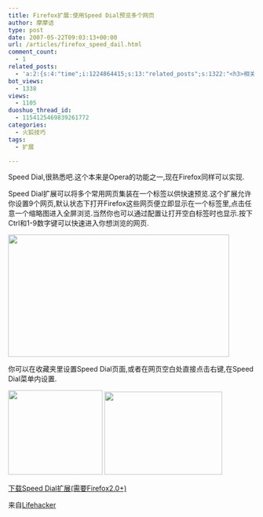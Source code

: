 ```yaml
---
title: Firefox扩展:使用Speed Dial预览多个网页
author: 摩摩诘
type: post
date: 2007-05-22T09:03:13+00:00
url: /articles/firefox_speed_dail.html
comment_count:
  - 1
related_posts:
  - 'a:2:{s:4:"time";i:1224864415;s:13:"related_posts";s:1322:"<h3>相关日志</h3><ul class="related_post"><li><a href="http://www.digglife.cn/articles/firefox-addons-weekly-issue3.html" title="一周Firefox扩展推荐-第三辑">一周Firefox扩展推荐-第三辑</a></li><li><a href="http://www.digglife.cn/articles/firefox-addons-weekly-issue2.html" title="一周Firefox扩展推荐-第二辑">一周Firefox扩展推荐-第二辑</a></li><li><a href="http://www.digglife.cn/articles/firefox-addons-weekly-issue1.html" title="一周Firefox扩展推荐-第一辑">一周Firefox扩展推荐-第一辑</a></li><li><a href="http://www.digglife.cn/articles/social-web-firefox-yoono.html" title="社会化浏览器扩展Yoono">社会化浏览器扩展Yoono</a></li><li><a href="http://www.digglife.cn/articles/add-google-toolbar-functions-firefox3.html" title="给Firefox 3添加Google Toolbar的功能">给Firefox 3添加Google Toolbar的功能</a></li><li><a href="http://www.digglife.cn/articles/clean-up-desktop-improve-productivity-2.html" title="彻底清空桌面,让启动程序更加高效Part.2">彻底清空桌面,让启动程序更加高效Part.2</a></li><li><a href="http://www.digglife.cn/articles/clean-up-desktop-improve-productivity-1.html" title="彻底清空桌面,让启动程序更加高效Part.1">彻底清空桌面,让启动程序更加高效Part.1</a></li></ul>";}'
bot_views:
  - 1338
views:
  - 1105
duoshuo_thread_id:
  - 1154125469839261772
categories:
  - 火狐技巧
tags:
  - 扩展

---
```

Speed Dial,很熟悉吧.这个本来是Opera的功能之一,现在Firefox同样可以实现.

Speed Dial扩展可以将多个常用网页集装在一个标签以供快速预览.这个扩展允许你设置9个网页,默认状态下打开Firefox这些网页便立即显示在一个标签里,点击任意一个缩略图进入全屏浏览.当然你也可以通过配置让打开空白标签时也显示.按下Ctrl和1-9数字键可以快速进入你想浏览的网页.

<a atomicselection="true" href="https://www.digglife.net/wp-content/uploads/3/379/2007/05/windowslivewriterfirefoxspeeddial-d354speeddial34.png"><img width="450" src="https://www.digglife.net/wp-content/uploads/3/379/2007/05/windowslivewriterfirefoxspeeddial-d354speeddial-thumb13.png" height="249" /></a>

你可以在收藏夹里设置Speed Dial页面,或者在网页空白处直接点击右键,在Speed Dial菜单内设置.

<a atomicselection="true" href="https://www.digglife.net/wp-content/uploads/3/379/2007/05/windowslivewriterfirefoxspeeddial-d354set-speed-dail72.png"><img width="192" src="https://www.digglife.net/wp-content/uploads/3/379/2007/05/windowslivewriterfirefoxspeeddial-d354set-speed-dail-thumb31.png" height="172" /></a> <a atomicselection="true" href="https://www.digglife.net/wp-content/uploads/3/379/2007/05/windowslivewriterfirefoxspeeddial-d354set-speed-dail221.png"><img width="240" src="http://digglife.qiniudn.com/wp-content/uploads/3/379/2007/05/windowslivewriterfirefoxspeeddial-d354set-speed-dail2-thumb1.png" height="169" /></a>

<a target="_blank" href="https://addons.mozilla.org/en-US/firefox/addon/4810">下载Speed Dial扩展(需要Firefox2.0+)</a>

来自<a target="_blank" href="http://www.lifehacker.com/">Lifehacker</a>
